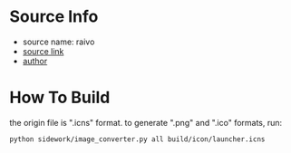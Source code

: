 # Source Info

- source name: raivo
- [source link](https://parsefiles.back4app.com/JPaQcFfEEQ1ePBxbf6wvzkPMEqKYHhPYv8boI1Rc/4626cfa4067e3d3a08749b7a53203810_nC881bdtqc.icns)
- [author](https://macosicons.com/#/u/leftover-waffle)

# How To Build

the origin file is ".icns" format. to generate ".png" and ".ico" formats, run:

```sh
python sidework/image_converter.py all build/icon/launcher.icns
```
